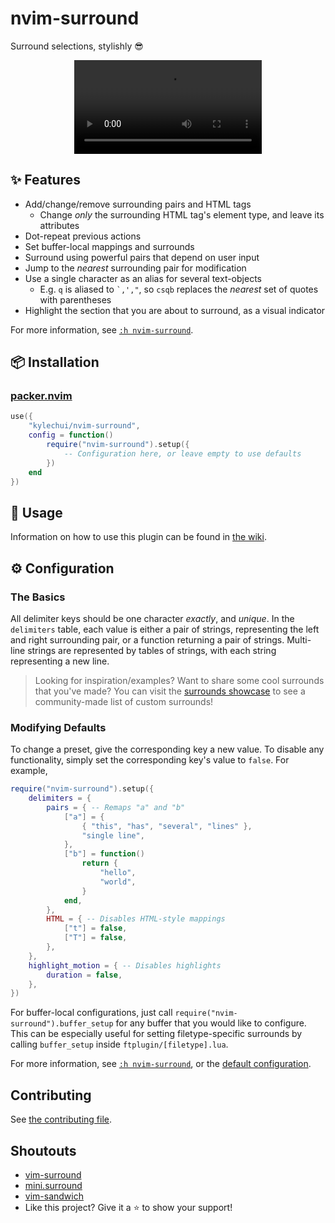 # nvim-surround

Surround selections, stylishly :sunglasses:

<div align="center">
  <video src="https://user-images.githubusercontent.com/48545987/178679494-c7d58bdd-d8ca-4802-a01c-a9444b8b882f.mp4" type="video/mp4"></video>
</div>

## :sparkles: Features

* Add/change/remove surrounding pairs and HTML tags
  * Change *only* the surrounding HTML tag's element type, and leave its
    attributes
* Dot-repeat previous actions
* Set buffer-local mappings and surrounds
* Surround using powerful pairs that depend on user input
* Jump to the *nearest* surrounding pair for modification
* Use a single character as an alias for several text-objects
  * E.g. `q` is aliased to <code>\`,',"</code>, so <code>csqb</code> replaces
    the *nearest* set of quotes with parentheses
* Highlight the section that you are about to surround, as a visual indicator

For more information, see [`:h
nvim-surround`](https://github.com/kylechui/nvim-surround/blob/main/doc/nvim-surround.txt).

## :package: Installation

### [packer.nvim](https://github.com/wbthomason/packer.nvim)

```lua
use({
    "kylechui/nvim-surround",
    config = function()
        require("nvim-surround").setup({
            -- Configuration here, or leave empty to use defaults
        })
    end
})
```

## :rocket: Usage

Information on how to use this plugin can be found in [the
wiki](https://github.com/kylechui/nvim-surround/wiki).

## :gear: Configuration

### The Basics

All delimiter keys should be one character *exactly*, and *unique*. In the
`delimiters` table, each value is either a pair of strings, representing the
left and right surrounding pair, or a function returning a pair of strings.
Multi-line strings are represented by tables of strings, with each string
representing a new line.

> Looking for inspiration/examples? Want to share some cool surrounds that
> you've made? You can visit the [surrounds
> showcase](https://github.com/kylechui/nvim-surround/discussions/53) to see a
> community-made list of custom surrounds!

### Modifying Defaults

To change a preset, give the corresponding key a new value. To disable any
functionality, simply set the corresponding key's value to `false`. For example,

```lua
require("nvim-surround").setup({
    delimiters = {
        pairs = { -- Remaps "a" and "b"
            ["a"] = {
                { "this", "has", "several", "lines" },
                "single line",
            },
            ["b"] = function()
                return {
                    "hello",
                    "world",
                }
            end,
        },
        HTML = { -- Disables HTML-style mappings
            ["t"] = false,
            ["T"] = false,
        },
    },
    highlight_motion = { -- Disables highlights
        duration = false,
    },
})
```

For buffer-local configurations, just call
`require("nvim-surround").buffer_setup` for any buffer that you would like to
configure. This can be especially useful for setting filetype-specific surrounds
by calling `buffer_setup` inside `ftplugin/[filetype].lua`.

For more information, see [`:h
nvim-surround`](https://github.com/kylechui/nvim-surround/blob/main/doc/nvim-surround.txt),
or the [default
configuration](https://github.com/kylechui/nvim-surround/blob/main/lua/nvim-surround/config.lua).

## Contributing

See [the contributing
file](https://github.com/kylechui/nvim-surround/blob/main/CONTRIBUTING.md).

## Shoutouts

* [vim-surround](https://github.com/tpope/vim-surround)
* [mini.surround](https://github.com/echasnovski/mini.nvim#minisurround)
* [vim-sandwich](https://github.com/machakann/vim-sandwich)
* Like this project? Give it a :star: to show your support!
